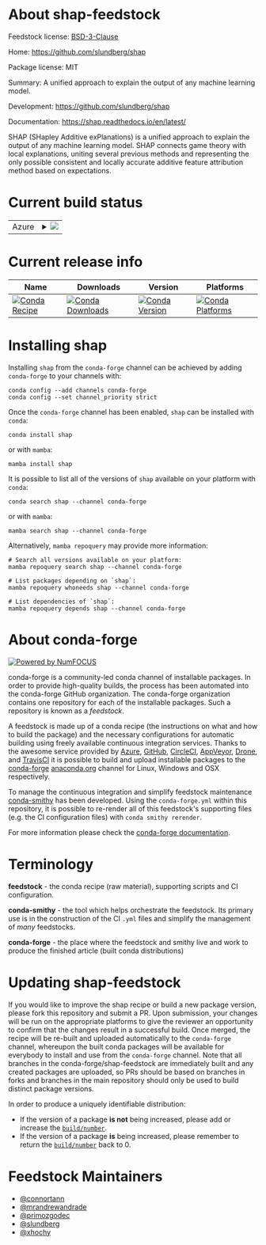 About shap-feedstock
====================

Feedstock license: [BSD-3-Clause](https://github.com/conda-forge/shap-feedstock/blob/main/LICENSE.txt)

Home: https://github.com/slundberg/shap

Package license: MIT

Summary: A unified approach to explain the output of any machine learning model.

Development: https://github.com/slundberg/shap

Documentation: https://shap.readthedocs.io/en/latest/

SHAP (SHapley Additive exPlanations) is a unified approach to explain the output of any machine learning model. SHAP connects game theory with local explanations, uniting several previous methods and representing the only possible consistent and locally accurate additive feature attribution method based on expectations.


Current build status
====================


<table>
    
  <tr>
    <td>Azure</td>
    <td>
      <details>
        <summary>
          <a href="https://dev.azure.com/conda-forge/feedstock-builds/_build/latest?definitionId=1904&branchName=main">
            <img src="https://dev.azure.com/conda-forge/feedstock-builds/_apis/build/status/shap-feedstock?branchName=main">
          </a>
        </summary>
        <table>
          <thead><tr><th>Variant</th><th>Status</th></tr></thead>
          <tbody><tr>
              <td>linux_64_cuda_compiler_version12.6python3.10.____cpython</td>
              <td>
                <a href="https://dev.azure.com/conda-forge/feedstock-builds/_build/latest?definitionId=1904&branchName=main">
                  <img src="https://dev.azure.com/conda-forge/feedstock-builds/_apis/build/status/shap-feedstock?branchName=main&jobName=linux&configuration=linux%20linux_64_cuda_compiler_version12.6python3.10.____cpython" alt="variant">
                </a>
              </td>
            </tr><tr>
              <td>linux_64_cuda_compiler_version12.6python3.11.____cpython</td>
              <td>
                <a href="https://dev.azure.com/conda-forge/feedstock-builds/_build/latest?definitionId=1904&branchName=main">
                  <img src="https://dev.azure.com/conda-forge/feedstock-builds/_apis/build/status/shap-feedstock?branchName=main&jobName=linux&configuration=linux%20linux_64_cuda_compiler_version12.6python3.11.____cpython" alt="variant">
                </a>
              </td>
            </tr><tr>
              <td>linux_64_cuda_compiler_version12.6python3.12.____cpython</td>
              <td>
                <a href="https://dev.azure.com/conda-forge/feedstock-builds/_build/latest?definitionId=1904&branchName=main">
                  <img src="https://dev.azure.com/conda-forge/feedstock-builds/_apis/build/status/shap-feedstock?branchName=main&jobName=linux&configuration=linux%20linux_64_cuda_compiler_version12.6python3.12.____cpython" alt="variant">
                </a>
              </td>
            </tr><tr>
              <td>linux_64_cuda_compiler_version12.6python3.13.____cp313</td>
              <td>
                <a href="https://dev.azure.com/conda-forge/feedstock-builds/_build/latest?definitionId=1904&branchName=main">
                  <img src="https://dev.azure.com/conda-forge/feedstock-builds/_apis/build/status/shap-feedstock?branchName=main&jobName=linux&configuration=linux%20linux_64_cuda_compiler_version12.6python3.13.____cp313" alt="variant">
                </a>
              </td>
            </tr><tr>
              <td>linux_64_cuda_compiler_version12.6python3.9.____cpython</td>
              <td>
                <a href="https://dev.azure.com/conda-forge/feedstock-builds/_build/latest?definitionId=1904&branchName=main">
                  <img src="https://dev.azure.com/conda-forge/feedstock-builds/_apis/build/status/shap-feedstock?branchName=main&jobName=linux&configuration=linux%20linux_64_cuda_compiler_version12.6python3.9.____cpython" alt="variant">
                </a>
              </td>
            </tr><tr>
              <td>linux_64_cuda_compiler_versionNonepython3.10.____cpython</td>
              <td>
                <a href="https://dev.azure.com/conda-forge/feedstock-builds/_build/latest?definitionId=1904&branchName=main">
                  <img src="https://dev.azure.com/conda-forge/feedstock-builds/_apis/build/status/shap-feedstock?branchName=main&jobName=linux&configuration=linux%20linux_64_cuda_compiler_versionNonepython3.10.____cpython" alt="variant">
                </a>
              </td>
            </tr><tr>
              <td>linux_64_cuda_compiler_versionNonepython3.11.____cpython</td>
              <td>
                <a href="https://dev.azure.com/conda-forge/feedstock-builds/_build/latest?definitionId=1904&branchName=main">
                  <img src="https://dev.azure.com/conda-forge/feedstock-builds/_apis/build/status/shap-feedstock?branchName=main&jobName=linux&configuration=linux%20linux_64_cuda_compiler_versionNonepython3.11.____cpython" alt="variant">
                </a>
              </td>
            </tr><tr>
              <td>linux_64_cuda_compiler_versionNonepython3.12.____cpython</td>
              <td>
                <a href="https://dev.azure.com/conda-forge/feedstock-builds/_build/latest?definitionId=1904&branchName=main">
                  <img src="https://dev.azure.com/conda-forge/feedstock-builds/_apis/build/status/shap-feedstock?branchName=main&jobName=linux&configuration=linux%20linux_64_cuda_compiler_versionNonepython3.12.____cpython" alt="variant">
                </a>
              </td>
            </tr><tr>
              <td>linux_64_cuda_compiler_versionNonepython3.13.____cp313</td>
              <td>
                <a href="https://dev.azure.com/conda-forge/feedstock-builds/_build/latest?definitionId=1904&branchName=main">
                  <img src="https://dev.azure.com/conda-forge/feedstock-builds/_apis/build/status/shap-feedstock?branchName=main&jobName=linux&configuration=linux%20linux_64_cuda_compiler_versionNonepython3.13.____cp313" alt="variant">
                </a>
              </td>
            </tr><tr>
              <td>linux_64_cuda_compiler_versionNonepython3.9.____cpython</td>
              <td>
                <a href="https://dev.azure.com/conda-forge/feedstock-builds/_build/latest?definitionId=1904&branchName=main">
                  <img src="https://dev.azure.com/conda-forge/feedstock-builds/_apis/build/status/shap-feedstock?branchName=main&jobName=linux&configuration=linux%20linux_64_cuda_compiler_versionNonepython3.9.____cpython" alt="variant">
                </a>
              </td>
            </tr><tr>
              <td>linux_aarch64_cuda_compiler_version12.6python3.10.____cpython</td>
              <td>
                <a href="https://dev.azure.com/conda-forge/feedstock-builds/_build/latest?definitionId=1904&branchName=main">
                  <img src="https://dev.azure.com/conda-forge/feedstock-builds/_apis/build/status/shap-feedstock?branchName=main&jobName=linux&configuration=linux%20linux_aarch64_cuda_compiler_version12.6python3.10.____cpython" alt="variant">
                </a>
              </td>
            </tr><tr>
              <td>linux_aarch64_cuda_compiler_version12.6python3.11.____cpython</td>
              <td>
                <a href="https://dev.azure.com/conda-forge/feedstock-builds/_build/latest?definitionId=1904&branchName=main">
                  <img src="https://dev.azure.com/conda-forge/feedstock-builds/_apis/build/status/shap-feedstock?branchName=main&jobName=linux&configuration=linux%20linux_aarch64_cuda_compiler_version12.6python3.11.____cpython" alt="variant">
                </a>
              </td>
            </tr><tr>
              <td>linux_aarch64_cuda_compiler_version12.6python3.12.____cpython</td>
              <td>
                <a href="https://dev.azure.com/conda-forge/feedstock-builds/_build/latest?definitionId=1904&branchName=main">
                  <img src="https://dev.azure.com/conda-forge/feedstock-builds/_apis/build/status/shap-feedstock?branchName=main&jobName=linux&configuration=linux%20linux_aarch64_cuda_compiler_version12.6python3.12.____cpython" alt="variant">
                </a>
              </td>
            </tr><tr>
              <td>linux_aarch64_cuda_compiler_version12.6python3.13.____cp313</td>
              <td>
                <a href="https://dev.azure.com/conda-forge/feedstock-builds/_build/latest?definitionId=1904&branchName=main">
                  <img src="https://dev.azure.com/conda-forge/feedstock-builds/_apis/build/status/shap-feedstock?branchName=main&jobName=linux&configuration=linux%20linux_aarch64_cuda_compiler_version12.6python3.13.____cp313" alt="variant">
                </a>
              </td>
            </tr><tr>
              <td>linux_aarch64_cuda_compiler_version12.6python3.9.____cpython</td>
              <td>
                <a href="https://dev.azure.com/conda-forge/feedstock-builds/_build/latest?definitionId=1904&branchName=main">
                  <img src="https://dev.azure.com/conda-forge/feedstock-builds/_apis/build/status/shap-feedstock?branchName=main&jobName=linux&configuration=linux%20linux_aarch64_cuda_compiler_version12.6python3.9.____cpython" alt="variant">
                </a>
              </td>
            </tr><tr>
              <td>linux_aarch64_cuda_compiler_versionNonepython3.10.____cpython</td>
              <td>
                <a href="https://dev.azure.com/conda-forge/feedstock-builds/_build/latest?definitionId=1904&branchName=main">
                  <img src="https://dev.azure.com/conda-forge/feedstock-builds/_apis/build/status/shap-feedstock?branchName=main&jobName=linux&configuration=linux%20linux_aarch64_cuda_compiler_versionNonepython3.10.____cpython" alt="variant">
                </a>
              </td>
            </tr><tr>
              <td>linux_aarch64_cuda_compiler_versionNonepython3.11.____cpython</td>
              <td>
                <a href="https://dev.azure.com/conda-forge/feedstock-builds/_build/latest?definitionId=1904&branchName=main">
                  <img src="https://dev.azure.com/conda-forge/feedstock-builds/_apis/build/status/shap-feedstock?branchName=main&jobName=linux&configuration=linux%20linux_aarch64_cuda_compiler_versionNonepython3.11.____cpython" alt="variant">
                </a>
              </td>
            </tr><tr>
              <td>linux_aarch64_cuda_compiler_versionNonepython3.12.____cpython</td>
              <td>
                <a href="https://dev.azure.com/conda-forge/feedstock-builds/_build/latest?definitionId=1904&branchName=main">
                  <img src="https://dev.azure.com/conda-forge/feedstock-builds/_apis/build/status/shap-feedstock?branchName=main&jobName=linux&configuration=linux%20linux_aarch64_cuda_compiler_versionNonepython3.12.____cpython" alt="variant">
                </a>
              </td>
            </tr><tr>
              <td>linux_aarch64_cuda_compiler_versionNonepython3.13.____cp313</td>
              <td>
                <a href="https://dev.azure.com/conda-forge/feedstock-builds/_build/latest?definitionId=1904&branchName=main">
                  <img src="https://dev.azure.com/conda-forge/feedstock-builds/_apis/build/status/shap-feedstock?branchName=main&jobName=linux&configuration=linux%20linux_aarch64_cuda_compiler_versionNonepython3.13.____cp313" alt="variant">
                </a>
              </td>
            </tr><tr>
              <td>linux_aarch64_cuda_compiler_versionNonepython3.9.____cpython</td>
              <td>
                <a href="https://dev.azure.com/conda-forge/feedstock-builds/_build/latest?definitionId=1904&branchName=main">
                  <img src="https://dev.azure.com/conda-forge/feedstock-builds/_apis/build/status/shap-feedstock?branchName=main&jobName=linux&configuration=linux%20linux_aarch64_cuda_compiler_versionNonepython3.9.____cpython" alt="variant">
                </a>
              </td>
            </tr><tr>
              <td>osx_64_python3.10.____cpython</td>
              <td>
                <a href="https://dev.azure.com/conda-forge/feedstock-builds/_build/latest?definitionId=1904&branchName=main">
                  <img src="https://dev.azure.com/conda-forge/feedstock-builds/_apis/build/status/shap-feedstock?branchName=main&jobName=osx&configuration=osx%20osx_64_python3.10.____cpython" alt="variant">
                </a>
              </td>
            </tr><tr>
              <td>osx_64_python3.11.____cpython</td>
              <td>
                <a href="https://dev.azure.com/conda-forge/feedstock-builds/_build/latest?definitionId=1904&branchName=main">
                  <img src="https://dev.azure.com/conda-forge/feedstock-builds/_apis/build/status/shap-feedstock?branchName=main&jobName=osx&configuration=osx%20osx_64_python3.11.____cpython" alt="variant">
                </a>
              </td>
            </tr><tr>
              <td>osx_64_python3.12.____cpython</td>
              <td>
                <a href="https://dev.azure.com/conda-forge/feedstock-builds/_build/latest?definitionId=1904&branchName=main">
                  <img src="https://dev.azure.com/conda-forge/feedstock-builds/_apis/build/status/shap-feedstock?branchName=main&jobName=osx&configuration=osx%20osx_64_python3.12.____cpython" alt="variant">
                </a>
              </td>
            </tr><tr>
              <td>osx_64_python3.13.____cp313</td>
              <td>
                <a href="https://dev.azure.com/conda-forge/feedstock-builds/_build/latest?definitionId=1904&branchName=main">
                  <img src="https://dev.azure.com/conda-forge/feedstock-builds/_apis/build/status/shap-feedstock?branchName=main&jobName=osx&configuration=osx%20osx_64_python3.13.____cp313" alt="variant">
                </a>
              </td>
            </tr><tr>
              <td>osx_64_python3.9.____cpython</td>
              <td>
                <a href="https://dev.azure.com/conda-forge/feedstock-builds/_build/latest?definitionId=1904&branchName=main">
                  <img src="https://dev.azure.com/conda-forge/feedstock-builds/_apis/build/status/shap-feedstock?branchName=main&jobName=osx&configuration=osx%20osx_64_python3.9.____cpython" alt="variant">
                </a>
              </td>
            </tr><tr>
              <td>osx_arm64_python3.10.____cpython</td>
              <td>
                <a href="https://dev.azure.com/conda-forge/feedstock-builds/_build/latest?definitionId=1904&branchName=main">
                  <img src="https://dev.azure.com/conda-forge/feedstock-builds/_apis/build/status/shap-feedstock?branchName=main&jobName=osx&configuration=osx%20osx_arm64_python3.10.____cpython" alt="variant">
                </a>
              </td>
            </tr><tr>
              <td>osx_arm64_python3.11.____cpython</td>
              <td>
                <a href="https://dev.azure.com/conda-forge/feedstock-builds/_build/latest?definitionId=1904&branchName=main">
                  <img src="https://dev.azure.com/conda-forge/feedstock-builds/_apis/build/status/shap-feedstock?branchName=main&jobName=osx&configuration=osx%20osx_arm64_python3.11.____cpython" alt="variant">
                </a>
              </td>
            </tr><tr>
              <td>osx_arm64_python3.12.____cpython</td>
              <td>
                <a href="https://dev.azure.com/conda-forge/feedstock-builds/_build/latest?definitionId=1904&branchName=main">
                  <img src="https://dev.azure.com/conda-forge/feedstock-builds/_apis/build/status/shap-feedstock?branchName=main&jobName=osx&configuration=osx%20osx_arm64_python3.12.____cpython" alt="variant">
                </a>
              </td>
            </tr><tr>
              <td>osx_arm64_python3.13.____cp313</td>
              <td>
                <a href="https://dev.azure.com/conda-forge/feedstock-builds/_build/latest?definitionId=1904&branchName=main">
                  <img src="https://dev.azure.com/conda-forge/feedstock-builds/_apis/build/status/shap-feedstock?branchName=main&jobName=osx&configuration=osx%20osx_arm64_python3.13.____cp313" alt="variant">
                </a>
              </td>
            </tr><tr>
              <td>osx_arm64_python3.9.____cpython</td>
              <td>
                <a href="https://dev.azure.com/conda-forge/feedstock-builds/_build/latest?definitionId=1904&branchName=main">
                  <img src="https://dev.azure.com/conda-forge/feedstock-builds/_apis/build/status/shap-feedstock?branchName=main&jobName=osx&configuration=osx%20osx_arm64_python3.9.____cpython" alt="variant">
                </a>
              </td>
            </tr><tr>
              <td>win_64_cuda_compiler_version12.6python3.10.____cpython</td>
              <td>
                <a href="https://dev.azure.com/conda-forge/feedstock-builds/_build/latest?definitionId=1904&branchName=main">
                  <img src="https://dev.azure.com/conda-forge/feedstock-builds/_apis/build/status/shap-feedstock?branchName=main&jobName=win&configuration=win%20win_64_cuda_compiler_version12.6python3.10.____cpython" alt="variant">
                </a>
              </td>
            </tr><tr>
              <td>win_64_cuda_compiler_version12.6python3.11.____cpython</td>
              <td>
                <a href="https://dev.azure.com/conda-forge/feedstock-builds/_build/latest?definitionId=1904&branchName=main">
                  <img src="https://dev.azure.com/conda-forge/feedstock-builds/_apis/build/status/shap-feedstock?branchName=main&jobName=win&configuration=win%20win_64_cuda_compiler_version12.6python3.11.____cpython" alt="variant">
                </a>
              </td>
            </tr><tr>
              <td>win_64_cuda_compiler_version12.6python3.12.____cpython</td>
              <td>
                <a href="https://dev.azure.com/conda-forge/feedstock-builds/_build/latest?definitionId=1904&branchName=main">
                  <img src="https://dev.azure.com/conda-forge/feedstock-builds/_apis/build/status/shap-feedstock?branchName=main&jobName=win&configuration=win%20win_64_cuda_compiler_version12.6python3.12.____cpython" alt="variant">
                </a>
              </td>
            </tr><tr>
              <td>win_64_cuda_compiler_version12.6python3.13.____cp313</td>
              <td>
                <a href="https://dev.azure.com/conda-forge/feedstock-builds/_build/latest?definitionId=1904&branchName=main">
                  <img src="https://dev.azure.com/conda-forge/feedstock-builds/_apis/build/status/shap-feedstock?branchName=main&jobName=win&configuration=win%20win_64_cuda_compiler_version12.6python3.13.____cp313" alt="variant">
                </a>
              </td>
            </tr><tr>
              <td>win_64_cuda_compiler_version12.6python3.9.____cpython</td>
              <td>
                <a href="https://dev.azure.com/conda-forge/feedstock-builds/_build/latest?definitionId=1904&branchName=main">
                  <img src="https://dev.azure.com/conda-forge/feedstock-builds/_apis/build/status/shap-feedstock?branchName=main&jobName=win&configuration=win%20win_64_cuda_compiler_version12.6python3.9.____cpython" alt="variant">
                </a>
              </td>
            </tr><tr>
              <td>win_64_cuda_compiler_versionNonepython3.10.____cpython</td>
              <td>
                <a href="https://dev.azure.com/conda-forge/feedstock-builds/_build/latest?definitionId=1904&branchName=main">
                  <img src="https://dev.azure.com/conda-forge/feedstock-builds/_apis/build/status/shap-feedstock?branchName=main&jobName=win&configuration=win%20win_64_cuda_compiler_versionNonepython3.10.____cpython" alt="variant">
                </a>
              </td>
            </tr><tr>
              <td>win_64_cuda_compiler_versionNonepython3.11.____cpython</td>
              <td>
                <a href="https://dev.azure.com/conda-forge/feedstock-builds/_build/latest?definitionId=1904&branchName=main">
                  <img src="https://dev.azure.com/conda-forge/feedstock-builds/_apis/build/status/shap-feedstock?branchName=main&jobName=win&configuration=win%20win_64_cuda_compiler_versionNonepython3.11.____cpython" alt="variant">
                </a>
              </td>
            </tr><tr>
              <td>win_64_cuda_compiler_versionNonepython3.12.____cpython</td>
              <td>
                <a href="https://dev.azure.com/conda-forge/feedstock-builds/_build/latest?definitionId=1904&branchName=main">
                  <img src="https://dev.azure.com/conda-forge/feedstock-builds/_apis/build/status/shap-feedstock?branchName=main&jobName=win&configuration=win%20win_64_cuda_compiler_versionNonepython3.12.____cpython" alt="variant">
                </a>
              </td>
            </tr><tr>
              <td>win_64_cuda_compiler_versionNonepython3.13.____cp313</td>
              <td>
                <a href="https://dev.azure.com/conda-forge/feedstock-builds/_build/latest?definitionId=1904&branchName=main">
                  <img src="https://dev.azure.com/conda-forge/feedstock-builds/_apis/build/status/shap-feedstock?branchName=main&jobName=win&configuration=win%20win_64_cuda_compiler_versionNonepython3.13.____cp313" alt="variant">
                </a>
              </td>
            </tr><tr>
              <td>win_64_cuda_compiler_versionNonepython3.9.____cpython</td>
              <td>
                <a href="https://dev.azure.com/conda-forge/feedstock-builds/_build/latest?definitionId=1904&branchName=main">
                  <img src="https://dev.azure.com/conda-forge/feedstock-builds/_apis/build/status/shap-feedstock?branchName=main&jobName=win&configuration=win%20win_64_cuda_compiler_versionNonepython3.9.____cpython" alt="variant">
                </a>
              </td>
            </tr>
          </tbody>
        </table>
      </details>
    </td>
  </tr>
</table>

Current release info
====================

| Name | Downloads | Version | Platforms |
| --- | --- | --- | --- |
| [![Conda Recipe](https://img.shields.io/badge/recipe-shap-green.svg)](https://anaconda.org/conda-forge/shap) | [![Conda Downloads](https://img.shields.io/conda/dn/conda-forge/shap.svg)](https://anaconda.org/conda-forge/shap) | [![Conda Version](https://img.shields.io/conda/vn/conda-forge/shap.svg)](https://anaconda.org/conda-forge/shap) | [![Conda Platforms](https://img.shields.io/conda/pn/conda-forge/shap.svg)](https://anaconda.org/conda-forge/shap) |

Installing shap
===============

Installing `shap` from the `conda-forge` channel can be achieved by adding `conda-forge` to your channels with:

```
conda config --add channels conda-forge
conda config --set channel_priority strict
```

Once the `conda-forge` channel has been enabled, `shap` can be installed with `conda`:

```
conda install shap
```

or with `mamba`:

```
mamba install shap
```

It is possible to list all of the versions of `shap` available on your platform with `conda`:

```
conda search shap --channel conda-forge
```

or with `mamba`:

```
mamba search shap --channel conda-forge
```

Alternatively, `mamba repoquery` may provide more information:

```
# Search all versions available on your platform:
mamba repoquery search shap --channel conda-forge

# List packages depending on `shap`:
mamba repoquery whoneeds shap --channel conda-forge

# List dependencies of `shap`:
mamba repoquery depends shap --channel conda-forge
```


About conda-forge
=================

[![Powered by
NumFOCUS](https://img.shields.io/badge/powered%20by-NumFOCUS-orange.svg?style=flat&colorA=E1523D&colorB=007D8A)](https://numfocus.org)

conda-forge is a community-led conda channel of installable packages.
In order to provide high-quality builds, the process has been automated into the
conda-forge GitHub organization. The conda-forge organization contains one repository
for each of the installable packages. Such a repository is known as a *feedstock*.

A feedstock is made up of a conda recipe (the instructions on what and how to build
the package) and the necessary configurations for automatic building using freely
available continuous integration services. Thanks to the awesome service provided by
[Azure](https://azure.microsoft.com/en-us/services/devops/), [GitHub](https://github.com/),
[CircleCI](https://circleci.com/), [AppVeyor](https://www.appveyor.com/),
[Drone](https://cloud.drone.io/welcome), and [TravisCI](https://travis-ci.com/)
it is possible to build and upload installable packages to the
[conda-forge](https://anaconda.org/conda-forge) [anaconda.org](https://anaconda.org/)
channel for Linux, Windows and OSX respectively.

To manage the continuous integration and simplify feedstock maintenance
[conda-smithy](https://github.com/conda-forge/conda-smithy) has been developed.
Using the ``conda-forge.yml`` within this repository, it is possible to re-render all of
this feedstock's supporting files (e.g. the CI configuration files) with ``conda smithy rerender``.

For more information please check the [conda-forge documentation](https://conda-forge.org/docs/).

Terminology
===========

**feedstock** - the conda recipe (raw material), supporting scripts and CI configuration.

**conda-smithy** - the tool which helps orchestrate the feedstock.
                   Its primary use is in the construction of the CI ``.yml`` files
                   and simplify the management of *many* feedstocks.

**conda-forge** - the place where the feedstock and smithy live and work to
                  produce the finished article (built conda distributions)


Updating shap-feedstock
=======================

If you would like to improve the shap recipe or build a new
package version, please fork this repository and submit a PR. Upon submission,
your changes will be run on the appropriate platforms to give the reviewer an
opportunity to confirm that the changes result in a successful build. Once
merged, the recipe will be re-built and uploaded automatically to the
`conda-forge` channel, whereupon the built conda packages will be available for
everybody to install and use from the `conda-forge` channel.
Note that all branches in the conda-forge/shap-feedstock are
immediately built and any created packages are uploaded, so PRs should be based
on branches in forks and branches in the main repository should only be used to
build distinct package versions.

In order to produce a uniquely identifiable distribution:
 * If the version of a package **is not** being increased, please add or increase
   the [``build/number``](https://docs.conda.io/projects/conda-build/en/latest/resources/define-metadata.html#build-number-and-string).
 * If the version of a package **is** being increased, please remember to return
   the [``build/number``](https://docs.conda.io/projects/conda-build/en/latest/resources/define-metadata.html#build-number-and-string)
   back to 0.

Feedstock Maintainers
=====================

* [@connortann](https://github.com/connortann/)
* [@mrandrewandrade](https://github.com/mrandrewandrade/)
* [@primozgodec](https://github.com/primozgodec/)
* [@slundberg](https://github.com/slundberg/)
* [@xhochy](https://github.com/xhochy/)

